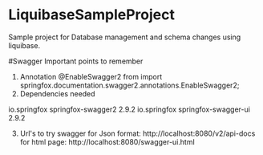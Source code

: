 # LiquibaseSampleProject
Sample project for Database management and schema changes using liquibase.


#Swagger
Important points to remember
1. Annotation
    @EnableSwagger2 from import springfox.documentation.swagger2.annotations.EnableSwagger2;
2. Dependencies needed
    <!-- https://mvnrepository.com/artifact/io.springfox/springfox-swagger2 -->
<dependency>
    <groupId>io.springfox</groupId>
    <artifactId>springfox-swagger2</artifactId>
    <version>2.9.2</version>
</dependency>
<!-- https://mvnrepository.com/artifact/io.springfox/springfox-swagger-ui -->
<dependency>
    <groupId>io.springfox</groupId>
    <artifactId>springfox-swagger-ui</artifactId>
    <version>2.9.2</version>
</dependency>

3. Url's to try swagger
    for Json format: http://localhost:8080/v2/api-docs
    for html page: http://localhost:8080/swagger-ui.html
